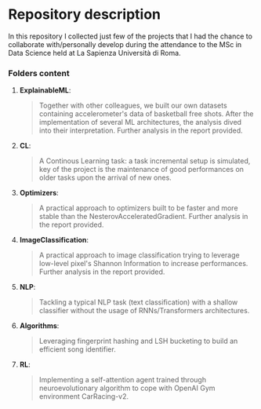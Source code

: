 # Repository description

In this repository I collected just few of the projects that I had the chance to collaborate with/personally develop during the attendance to the MSc in Data Science held at La Sapienza Università di Roma.


### Folders content
1. __ExplainableML__:
    > Together with other colleagues, we built our own datasets containing accelerometer's data of basketball free shots.
    > After the implementation of several ML architectures, the analysis dived into their interpretation.
    > Further analysis in the report provided.
2. __CL__:
    > A Continous Learning task: a task incremental setup is simulated, key of the project is the maintenance of good performances
    > on older tasks upon the arrival of new ones.  
3. __Optimizers__:
    > A practical approach to optimizers built to be faster and more stable than the NesterovAcceleratedGradient. 
    > Further analysis in the report provided.          
4. __ImageClassification__:
    > A practical approach to image classification trying to leverage low-level pixel's Shannon Information to increase performances.
    > Further analysis in the report provided.
5. __NLP__:
    > Tackling a typical NLP task (text classification) with a shallow classifier without the usage of RNNs/Transformers architectures. 
6. __Algorithms__:
    > Leveraging fingerprint hashing and LSH bucketing to build an efficient song identifier.
7. __RL__:
    > Implementing a self-attention agent trained through neuroevolutionary algorithm to cope with OpenAI Gym environment CarRacing-v2.

